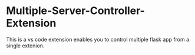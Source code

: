 # Multiple-Server-Controller-Extension
 This is a vs code extension enables you to control multiple flask app from a single extenion.
